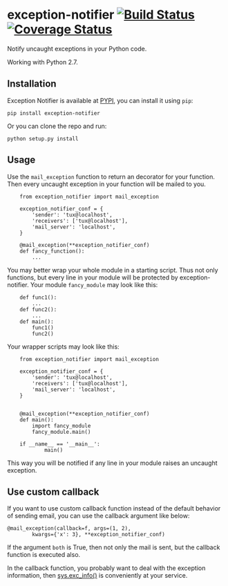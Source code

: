 # exception-notifier [![Build Status](https://travis-ci.org/fossilet/exception-notifier.png?branch=master)](https://travis-ci.org/fossilet/exception-notifier)  [![Coverage Status](https://coveralls.io/repos/fossilet/exception-notifier/badge.png?branch=fossilet%2Fcoveralls)](https://coveralls.io/r/fossilet/exception-notifier?branch=fossilet%2Fcoveralls)

Notify uncaught exceptions in your Python code.

Working with Python 2.7.

## Installation

Exception Notifier is available at
[PYPI](https://pypi.python.org/pypi/exception-notifier),
you can install it using `pip`:

    pip install exception-notifier

Or you can clone the repo and run:

    python setup.py install

## Usage

Use the `mail_exception` function to return an decorator for your function.
Then every uncaught exception in your function will be mailed to you.

        from exception_notifier import mail_exception

        exception_notifier_conf = {
            'sender': 'tux@localhost',
            'receivers': ['tux@localhost'],
            'mail_server': 'localhost',
        }

        @mail_exception(**exception_notifier_conf)
        def fancy_function():
            ...

You may better wrap your whole module in a starting script. Thus not only
functions, but every line in your module will be protected by
exception-notifier. Your module `fancy_module` may look like this:

        def func1():
            ...
        def func2():
            ...
        def main():
            func1()
            func2()

Your wrapper scripts may look like this:

        from exception_notifier import mail_exception

        exception_notifier_conf = {
            'sender': 'tux@localhost',
            'receivers': ['tux@localhost'],
            'mail_server': 'localhost',
        }


        @mail_exception(**exception_notifier_conf)
        def main():
            import fancy_module
            fancy_module.main()

        if __name__ == '__main__':
                main()

This way you will be notified if any line in your module raises an uncaught
exception.

## Use custom callback

If you want to use custom callback function instead of the default behavior
of sending email, you can use the callback argument like below:

    @mail_exception(callback=f, args=(1, 2),
            kwargs={'x': 3}, **exception_notifier_conf)

If the argument `both` is True, then not only the mail is sent, but the
callback function is executed also.

In the callback function, you probably want to deal with the exception
information, then [sys.exc_info()](http://docs.python.org/2/library/sys.html#sys.exc_info) is conveniently at your service.
